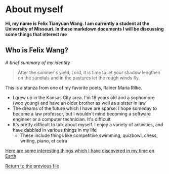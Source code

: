 # About myself

**Hi, my name is Felix Tianyuan Wang. I am currently a student at the University of Missouri. In these markdown documents I will be discussing some things that interest me**

## Who is Felix Wang?

*A brief summary of my identity*

>After the summer's yield, Lord, it is time
>to let your shadow lengthen on the sundials
>and in the pastures let the rough winds fly.

This is a stanza from one of my favorite poets, Rainer Maria Rilke. 



* I grew up in the Kansas City area. I'm 18 years old and a sophomore (woo young) and have an older brother as well as a sister in law
* The dreams of the future which I have are sparse. I hope someday to become a law professor, but I wouldn't mind becoming a software engineer or a computer technician. It's difficult 
* It's pretty difficult to talk about myself. I enjoy a variety of activities, and have dabbled in various things in my life
  * These include things like competitive swimming, quizbowl, chess, writing, piano, et cetra

[Here are some interesting things which I have discovered in my time on Earth](notablethings.md)

[Return to the previous file](test.md)
